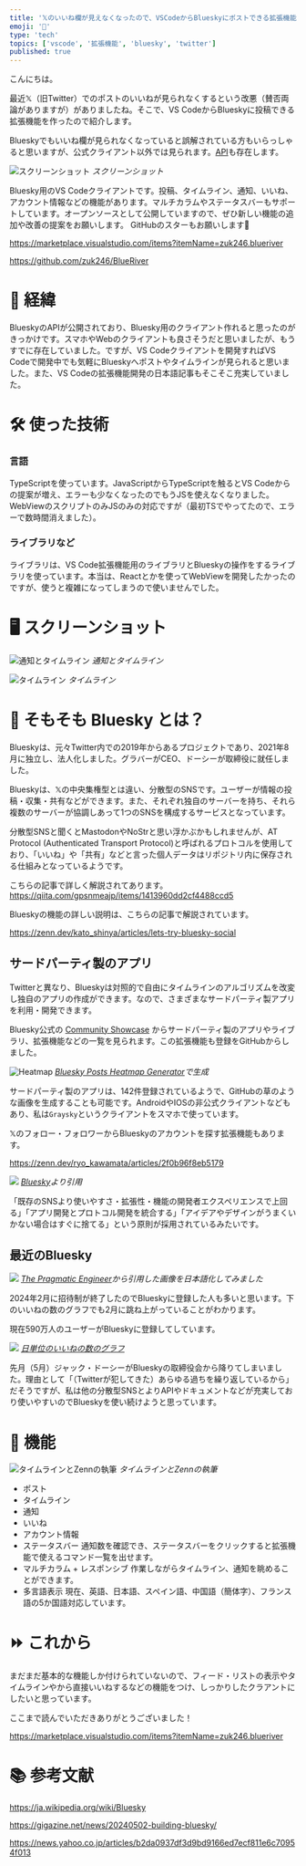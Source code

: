 ```yaml
---
title: '𝕏のいいね欄が見えなくなったので、VSCodeからBlueskyにポストできる拡張機能を作った'
emoji: '🦋'
type: 'tech'
topics: ['vscode', '拡張機能', 'bluesky', 'twitter']
published: true
---
```


こんにちは。

最近𝕏（旧Twitter）でのポストのいいねが見られなくするという改悪（賛否両論がありますが）がありましたね。そこで、VS CodeからBlueskyに投稿できる拡張機能を作ったので紹介します。

Blueskyでもいいね欄が見られなくなっていると誤解されている方もいらっしゃると思いますが、公式クライアント以外では見られます。[API](https://docs.bsky.app/docs/api/app-bsky-feed-get-actor-likes)も存在します。

![スクリーンショット](https://storage.googleapis.com/zenn-user-upload/869f42ca2cc1-20240624.png)
*スクリーンショット*

Bluesky用のVS Codeクライアントです。投稿、タイムライン、通知、いいね、アカウント情報などの機能があります。マルチカラムやステータスバーもサポートしています。オープンソースとして公開していますので、ぜひ新しい機能の追加や改善の提案をお願いします。
GitHubのスターもお願いします🙏

https://marketplace.visualstudio.com/items?itemName=zuk246.blueriver

https://github.com/zuk246/BlueRiver


# 🧭 経緯

BlueskyのAPIが公開されており、Bluesky用のクライアント作れると思ったのがきっかけです。スマホやWebのクライアントも良さそうだと思いましたが、もうすでに存在していました。ですが、VS Codeクライアントを開発すればVS Codeで開発中でも気軽にBlueskyへポストやタイムラインが見られると思いました。また、VS Codeの拡張機能開発の日本語記事もそこそこ充実していました。

# 🛠️ 使った技術

### 言語

TypeScriptを使っています。JavaScriptからTypeScriptを触るとVS Codeからの提案が増え、エラーも少なくなったのでもうJSを使えなくなりました。WebViewのスクリプトのみJSのみの対応ですが（最初TSでやってたので、エラーで数時間消えました）。

### ライブラリなど

ライブラリは、VS Code拡張機能用のライブラリとBlueskyの操作をするライブラリを使っています。本当は、Reactとかを使ってWebViewを開発したかったのですが、使うと複雑になってしまうので使いませんでした。

# 🖥️ スクリーンショット

![通知とタイムライン](https://storage.googleapis.com/zenn-user-upload/be639b89fc87-20240624.png)
*通知とタイムライン*

![タイムライン](https://storage.googleapis.com/zenn-user-upload/8ea435b20fd2-20240624.png)
*タイムライン*


# 🦋 そもそも Bluesky とは？

Blueskyは、元々Twitter内での2019年からあるプロジェクトであり、2021年8月に独立し、法人化しました。グラバーがCEO、ドーシーが取締役に就任しました。

Blueskyは、𝕏の中央集権型とは違い、分散型のSNSです。ユーザーが情報の投稿・収集・共有などができます。また、それぞれ独自のサーバーを持ち、それら複数のサーバーが協調しあって1つのSNSを構成するサービスとなっています。

分散型SNSと聞くとMastodonやNoStrと思い浮かぶかもしれませんが、AT Protocol (Authenticated Transport Protocol)と呼ばれるプロトコルを使用しており、「いいね」や「共有」などと言った個人データはリポジトリ内に保存される仕組みとなっているようです。

こちらの記事で詳しく解説されてあります。
https://qiita.com/gpsnmeajp/items/1413960dd2cf4488ccd5

Blueskyの機能の詳しい説明は、こちらの記事で解説されています。

https://zenn.dev/kato_shinya/articles/lets-try-bluesky-social

## サードパーティ製のアプリ

Twitterと異なり、Blueskyは対照的で自由にタイムラインのアルゴリズムを改変し独自のアプリの作成ができます。なので、さまざまなサードパーティ製アプリを利用・開発できます。

Bluesky公式の [Community Showcase](https://docs.bsky.app/showcase) からサードパーティ製のアプリやライブラリ、拡張機能などの一覧を見られます。この拡張機能も登録をGitHubからしました。


![Heatmap](https://storage.googleapis.com/zenn-user-upload/ff4ca43bcc3a-20240623.png)
*[Bluesky Posts Heatmap Generator](https://bluesky-heatmap.fly.dev/)で生成*


サードパーティ製のアプリは、142件登録されているようで、GitHubの草のような画像を生成することも可能です。AndroidやIOSの非公式クライアントなどもあり、私は`Graysky`というクライアントをスマホで使っています。

𝕏のフォロー・フォロワーからBlueskyのアカウントを探す拡張機能もあります。

https://zenn.dev/ryo_kawamata/articles/2f0b96f8eb5179

![](https://storage.googleapis.com/zenn-user-upload/eb0c835b2f67-20240623.png)
*[Bluesky](https://bsky.social/about/blog/12-21-2023-butterfly)より引用*

「既存のSNSより使いやすさ・拡張性・機能の開発者エクスペリエンスで上回る」「アプリ開発とプロトコル開発を統合する」「アイデアやデザインがうまくいかない場合はすぐに捨てる」という原則が採用されているみたいです。

## 最近のBluesky
![](https://storage.googleapis.com/zenn-user-upload/4e1a037991e5-20240623.png)
*[The Pragmatic Engineer](https://newsletter.pragmaticengineer.com/p/bluesky)から引用した画像を日本語化してみました*

2024年2月に招待制が終了したのでBlueskyに登録した人も多いと思います。下のいいねの数のグラフでも2月に跳ね上がっていることがわかります。

現在590万人のユーザーがBlueskyに登録してしています。

![](https://storage.googleapis.com/zenn-user-upload/bc836ae9de79-20240623.png)
*[日単位のいいねの数のグラフ](https://bsky.jazco.dev/stats)*


先月（5月）ジャック・ドーシーがBlueskyの取締役会から降りてしまいました。理由として「（Twitterが犯してきた）あらゆる過ちを繰り返しているから」だそうですが、私は他の分散型SNSとよりAPIやドキュメントなどが充実しており使いやすいのでBlueskyを使い続けようと思っています。

# 🚀 機能

![タイムラインとZennの執筆](https://storage.googleapis.com/zenn-user-upload/ff611793caf4-20240624.png)
*タイムラインとZennの執筆*

- ポスト
- タイムライン
- 通知
- いいね
- アカウント情報
- ステータスバー
  通知数を確認でき、ステータスバーをクリックすると拡張機能で使えるコマンド一覧を出せます。
- マルチカラム + レスポンシブ
  作業しながらタイムライン、通知を眺めることができます。
- 多言語表示
  現在、英語、日本語、スペイン語、中国語（簡体字）、フランス語の5か国語対応しています。

# ⏩ これから

まだまだ基本的な機能しか付けられていないので、フィード・リストの表示やタイムラインやから直接いいねするなどの機能をつけ、しっかりしたクラアントにしたいと思っています。

ここまで読んでいただきありがとうございました！

https://marketplace.visualstudio.com/items?itemName=zuk246.blueriver


# 📚 参考文献

https://ja.wikipedia.org/wiki/Bluesky

https://gigazine.net/news/20240502-building-bluesky/

https://news.yahoo.co.jp/articles/b2da0937df3d9bd9166ed7ecf811e6c70954f013

